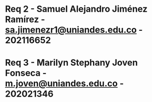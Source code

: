 # Req 2 - Samuel Alejandro Jiménez Ramírez - sa.jimenezr1@uniandes.edu.co - 202116652
# Req 3 - Marilyn Stephany Joven Fonseca - m.joven@uniandes.edu.co - 202021346 
